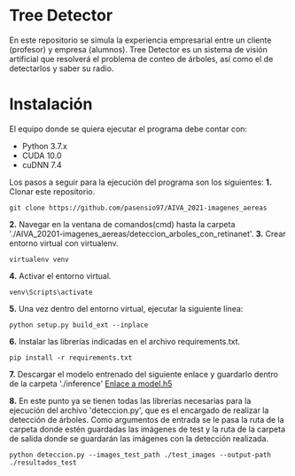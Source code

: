 # Tree Detector
En este repositorio se simula la experiencia empresarial entre un cliente (profesor) y empresa (alumnos).
Tree Detector es un sistema de visión artificial que resolverá el problema de conteo de árboles, así como el de detectarlos y saber su radio.

# Instalación
El equipo donde se quiera ejecutar el programa debe contar con:
* Python 3.7.x
* CUDA 10.0
* cuDNN 7.4

Los pasos a seguir para la ejecución del programa son los siguientes:
**1.** Clonar este repositorio.
~~~
git clone https://github.com/pasensio97/AIVA_2021-imagenes_aereas
~~~

**2.** Navegar en la ventana de comandos(cmd) hasta la carpeta './AIVA_20201-imagenes_aereas/deteccion_arboles_con_retinanet'.
**3.** Crear entorno virtual con virtualenv.
~~~
virtualenv venv
~~~
**4.** Activar el entorno virtual.
~~~
venv\Scripts\activate
~~~
**5.** Una vez dentro del entorno virtual, ejecutar la siguiente línea:
~~~
python setup.py build_ext --inplace
~~~
**6.** Instalar las librerías indicadas en el archivo requirements.txt.
~~~
pip install -r requirements.txt
~~~
**7.** Descargar el modelo entrenado del siguiente enlace y guardarlo dentro de la carpeta './inference'
[Enlace a model.h5](https://urjc-my.sharepoint.com/:u:/g/personal/v_lomas_2020_alumnos_urjc_es/EacpLrcXskdKiNGxebzT-a0BuwnjOVyTQ0o0iaKJOjZzFQ?e=LYQbvI) 

**8.** En este punto ya se tienen todas las librerías necesarias para la ejecución del archivo 'deteccion.py', que es el encargado de realizar la detección de árboles. Como argumentos de entrada se le pasa la ruta de la carpeta donde estén guardadas las imágenes de test y la ruta de la carpeta de salida donde se guardarán las imágenes con la detección realizada.
~~~
python deteccion.py --images_test_path ./test_images --output-path ./resultados_test
~~~
